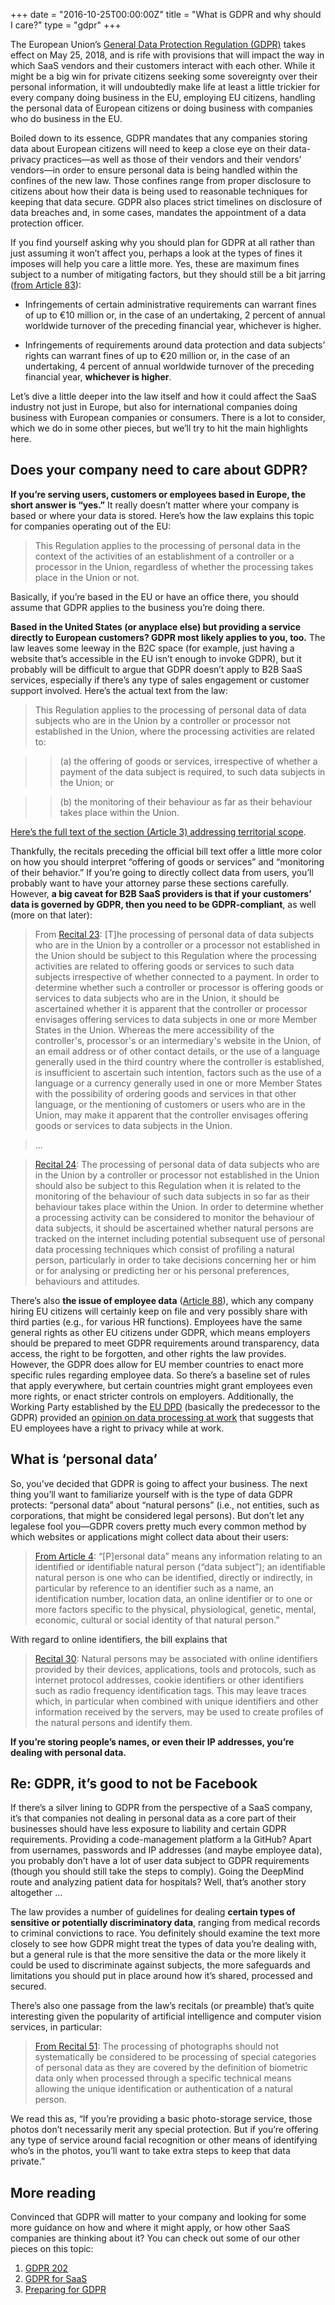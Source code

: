 +++
date = "2016-10-25T00:00:00Z"
title = "What is GDPR and why should I care?"
type = "gdpr"
+++

The European Union’s [General Data Protection Regulation (GDPR)](https://www.eugdpr.org/) takes effect on May 25, 2018, and is rife with provisions that will impact the way in which SaaS vendors and their customers interact with each other. While it might be a big win for private citizens seeking some sovereignty over their personal information, it will undoubtedly make life at least a little trickier for every company doing business in the EU, employing EU citizens, handling the personal data of European citizens or doing business with companies who do business in the EU.

Boiled down to its essence, GDPR mandates that any companies storing data about European citizens will need to keep a close eye on their data-privacy practices—as well as those of their vendors and their vendors’ vendors—in order to ensure personal data is being handled within the confines of the new law. Those confines range from proper disclosure to citizens about how their data is being used to reasonable techniques for keeping that data secure. GDPR also places strict timelines on disclosure of data breaches and, in some cases, mandates the appointment of a data protection officer.

If you find yourself asking why you should plan for GDPR at all rather than just assuming it won’t affect you, perhaps a look at the types of fines it imposes will help you care a little more. Yes, these are maximum fines subject to a number of mitigating factors, but they should still be a bit jarring ([from Article 83](https://gdpr-info.eu/art-83-gdpr/)):

* Infringements of certain administrative requirements can warrant fines of up to €10 million or, in the case of an undertaking, 2 percent of annual worldwide turnover of the preceding financial year, whichever is higher.

* Infringements of requirements around data protection and data subjects’ rights can warrant fines of up to €20 million or, in the case of an undertaking, 4 percent of annual worldwide turnover of the preceding financial year, **whichever is higher**.

Let’s dive a little deeper into the law itself and how it could affect the SaaS industry not just in Europe, but also for international companies doing business with European companies or consumers. There is a lot to consider, which we do in some other pieces, but we’ll try to hit the main highlights here.

## Does your company need to care about GDPR?

**If you’re serving users, customers or employees based in Europe, the short answer is “yes.”** It really doesn’t matter where your company is based or where your data is stored. Here’s how the law explains this topic for companies operating out of the EU:

> This Regulation applies to the processing of personal data in the context of the activities of an establishment of a controller or a processor in the Union, regardless of whether the processing takes place in the Union or not.

Basically, if you’re based in the EU or have an office there, you should assume that GDPR applies to the business you’re doing there.

**Based in the United States (or anyplace else) but providing a service directly to European customers? GDPR most likely applies to you, too.** The law leaves some leeway in the B2C space (for example, just having a website that’s accessible in the EU isn’t enough to invoke GDPR), but it probably will be difficult to argue that GDPR doesn’t apply to B2B SaaS services, especially if there’s any type of sales engagement or customer support involved. Here’s the actual text from the law:

> This Regulation applies to the processing of personal data of data subjects who are in the Union by a controller or processor not established in the Union, where the processing activities are related to:

>> (a)  the offering of goods or services, irrespective of whether a payment of the data subject is required, to such data subjects in the Union; or

>> (b)  the monitoring of their behaviour as far as their behaviour takes place within the Union.

[Here’s the full text of the section (Article 3) addressing territorial scope](https://gdpr-info.eu/art-3-gdpr/).

Thankfully, the recitals preceding the official bill text offer a little more color on how you should interpret “offering of goods or services” and “monitoring of their behavior.” If you’re going to directly collect data from users, you’ll probably want to have your attorney parse these sections carefully. However, **a big caveat for B2B SaaS providers is that if your customers’ data is governed by GDPR, then you need to be GDPR-compliant**, as well (more on that later):

> From [Recital 23](https://gdpr-info.eu/recitals/no-23/): [T]he processing of personal data of data subjects who are in the Union by a controller or a processor not established in the Union should be subject to this Regulation where the processing activities are related to offering goods or services to such data subjects irrespective of whether connected to a payment. In order to determine whether such a controller or processor is offering goods or services to data subjects who are in the Union, it should be ascertained whether it is apparent that the controller or processor envisages offering services to data subjects in one or more Member States in the Union. Whereas the mere accessibility of the controller's, processor's or an intermediary's website in the Union, of an email address or of other contact details, or the use of a language generally used in the third country where the controller is established, is insufficient to ascertain such intention, factors such as the use of a language or a currency generally used in one or more Member States with the possibility of ordering goods and services in that other language, or the mentioning of customers or users who are in the Union, may make it apparent that the controller envisages offering goods or services to data subjects in the Union.

> ...

> [Recital 24](https://gdpr-info.eu/recitals/no-24/): The processing of personal data of data subjects who are in the Union by a controller or processor not established in the Union should also be subject to this Regulation when it is related to the monitoring of the behaviour of such data subjects in so far as their behaviour takes place within the Union. In order to determine whether a processing activity can be considered to monitor the behaviour of data subjects, it should be ascertained whether natural persons are tracked on the internet including potential subsequent use of personal data processing techniques which consist of profiling a natural person, particularly in order to take decisions concerning her or him or for analysing or predicting her or his personal preferences, behaviours and attitudes.

There’s also **the issue of employee data** ([Article 88](https://gdpr-info.eu/art-88-gdpr/)), which any company hiring EU citizens will certainly keep on file and very possibly share with third parties (e.g., for various HR functions). Employees have the same general rights as other EU citizens under GDPR, which means employers should be prepared to meet GDPR requirements around transparency, data access, the right to be forgotten, and other rights the law provides. However, the GDPR does allow for EU member countries to enact more specific rules regarding employee data. So there’s a baseline set of rules that apply everywhere, but certain countries might grant employees even more rights, or enact stricter controls on employers. Additionally, the Working Party established by the [EU DPD](https://en.wikipedia.org/wiki/Data_Protection_Directive) (basically the predecessor to the GDPR) provided an [opinion on data processing at work](http://ec.europa.eu/newsroom/article29/item-detail.cfm?item_id=610169) that suggests that EU employees have a right to privacy while at work.

## What is ‘personal data’
So, you’ve decided that GDPR is going to affect your business. The next thing you’ll want to familiarize yourself with is the type of data GDPR protects: “personal data” about “natural persons” (i.e., not entities, such as corporations, that might be considered legal persons). But don’t let any legalese fool you—GDPR covers pretty much every common method by which websites or applications might collect data about their users:

> [From Article 4](https://gdpr-info.eu/art-4-gdpr/): “[P]ersonal data” means any information relating to an identified or identifiable natural person (“data subject”); an identifiable natural person is one who can be identified, directly or indirectly, in particular by reference to an identifier such as a name, an identification number, location data, an online identifier or to one or more factors specific to the physical, physiological, genetic, mental, economic, cultural or social identity of that natural person.”

With regard to online identifiers, the bill explains that

> [Recital 30](https://gdpr-info.eu/recitals/no-30/): Natural persons may be associated with online identifiers provided by their devices, applications, tools and protocols, such as internet protocol addresses, cookie identifiers or other identifiers such as radio frequency identification tags. This may leave traces which, in particular when combined with unique identifiers and other information received by the servers, may be used to create profiles of the natural persons and identify them.

**If you’re storing people’s names, or even their IP addresses, you’re dealing with personal data.**

## Re: GDPR, it’s good to not be Facebook

If there’s a silver lining to GDPR from the perspective of a SaaS company, it’s that companies not dealing in personal data as a core part of their businesses should have less exposure to liability and certain GDPR requirements. Providing a code-management platform a la GitHub? Apart from usernames, passwords and IP addresses (and maybe employee data), you probably don’t have a lot of user data subject to GDPR requirements (though you should still take the steps to comply). Going the DeepMind route and analyzing patient data for hospitals? Well, that’s another story altogether ...

The law provides a number of guidelines for dealing **certain types of sensitive or potentially discriminatory data**, ranging from medical records to criminal convictions to race. You definitely should examine the text more closely to see how GDPR might treat the types of data you’re dealing with, but a general rule is that the more sensitive the data or the more likely it could be used to discriminate against subjects, the more safeguards and limitations you should put in place around how it’s shared, processed and secured.

There’s also one passage from the law’s recitals (or preamble) that’s quite interesting given the popularity of artificial intelligence and computer vision services, in particular:

> [From Recital 51](https://gdpr-info.eu/recitals/no-51/): The processing of photographs should not systematically be considered to be processing of special categories of personal data as they are covered by the definition of biometric data only when processed through a specific technical means allowing the unique identification or authentication of a natural person.

We read this as, “If you’re providing a basic photo-storage service, those photos don’t necessarily merit any special protection. But if you’re offering any type of service around facial recognition or other means of identifying who’s in the photos, you’ll want to take extra steps to keep that data private.”

## More reading
Convinced that GDPR will matter to your company and looking for some more guidance on how and where it might apply, or how other SaaS companies are thinking about it? You can check out some of our other pieces on this topic:

1. [GDPR 202](/gdpr/gdpr-202)
1. [GDPR for SaaS](/gdpr/gdpr-saas)
1. [Preparing for GDPR](/gdpr/preparing-for-gdpr)
